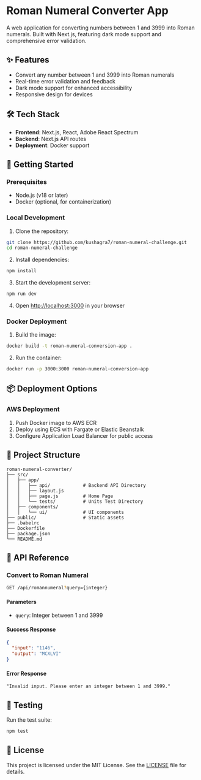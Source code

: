 # Roman Numeral Converter App

A web application for converting numbers between 1 and 3999 into Roman numerals. 
Built with Next.js, featuring dark mode support and comprehensive error validation.

## ✨ Features

- Convert any number between 1 and 3999 into Roman numerals
- Real-time error validation and feedback
- Dark mode support for enhanced accessibility
- Responsive design for devices

## 🛠️ Tech Stack

- **Frontend**: Next.js, React, Adobe React Spectrum
- **Backend**: Next.js API routes
- **Deployment**: Docker support

## 🚀 Getting Started

### Prerequisites

- Node.js (v18 or later)
- Docker (optional, for containerization)

### Local Development

1. Clone the repository:
```bash
git clone https://github.com/kushagra7/roman-numeral-challenge.git
cd roman-numeral-challenge
```

2. Install dependencies:
```bash
npm install
```

3. Start the development server:
```bash
npm run dev
```

4. Open [http://localhost:3000](http://localhost:3000) in your browser

### Docker Deployment

1. Build the image:
```bash
docker build -t roman-numeral-conversion-app .
```

2. Run the container:
```bash
docker run -p 3000:3000 roman-numeral-conversion-app
```

## 📦 Deployment Options

### AWS Deployment

1. Push Docker image to AWS ECR
2. Deploy using ECS with Fargate or Elastic Beanstalk
3. Configure Application Load Balancer for public access

## 📁 Project Structure

```
roman-numeral-converter/
├── src/
│   ├── app/
│   │   ├── api/            # Backend API Directory
│   │   ├── layout.js       
│   │   ├── page.js         # Home Page
│   │   └── tests/          # Units Test Directory
│   ├── components/
│   │   └── ui/             # UI components
├── public/                 # Static assets
├── .babelrc               
├── Dockerfile              
├── package.json            
└── README.md              
```

## 🔄 API Reference

### Convert to Roman Numeral

```bash
GET /api/romannumeral?query={integer}
```

#### Parameters
- `query`: Integer between 1 and 3999

#### Success Response
```json
{
  "input": "1146",
  "output": "MCXLVI"
}
```

#### Error Response
```
"Invalid input. Please enter an integer between 1 and 3999."
```

## 🧪 Testing

Run the test suite:
```bash
npm test
```

## 📄 License

This project is licensed under the MIT License. See the [LICENSE](LICENSE) file for details.
